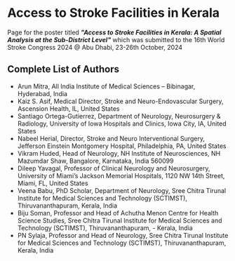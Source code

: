 # Access to Stroke Facilities in Kerala

Page for the poster titled ***"Access to Stroke Facilities in Kerala:  A Spatial Analysis at the Sub-District Level"*** which was submitted to the 16th World Stroke Congress 2024 @ Abu Dhabi, 23-26th October, 2024

## Complete List of Authors
- Arun Mitra, All India Institute of Medical Sciences – Bibinagar, Hyderabad, India
- Kaiz S. Asif, Medical Director, Stroke and Neuro-Endovascular Surgery, Ascension Health, IL, United States
- Santiago Ortega-Gutierrez, Department of Neurology, Neurosurgery & Radiology, University of Iowa Hospitals and Clinics, Iowa City, IA, United States
- Nabeel Herial, Director, Stroke and Neuro Interventional Surgery, Jefferson Einstein Montgomery Hospital, Philadelphia, PA, United States
- Vikram Huded, Head of Neurology, NH Institute of Neurosciences, NH Mazumdar Shaw, Bangalore, Karnataka, India 560099
- Dileep Yavagal, Professor of Clinical Neurology and Neurosurgery, University of Miami’s Jackson Memorial Hospitals, 1120 NW 14th Street, Miami, FL, United States
- Veena Babu, PhD Scholar, Department of Neurology, Sree Chitra Tirunal Institute for Medical Sciences and Technology (SCTIMST), Thiruvananthapuram, Kerala, India
- Biju Soman, Professor and Head of Achutha Menon Centre for Health Science Studies, Sree Chitra Tirunal Institute for Medical Sciences and Technology (SCTIMST), Thiruvananthapuram, - Kerala, India
- PN Sylaja, Professor and Head of Neurology, Sree Chitra Tirunal Institute for Medical Sciences and Technology (SCTIMST), Thiruvananthapuram, Kerala, India
